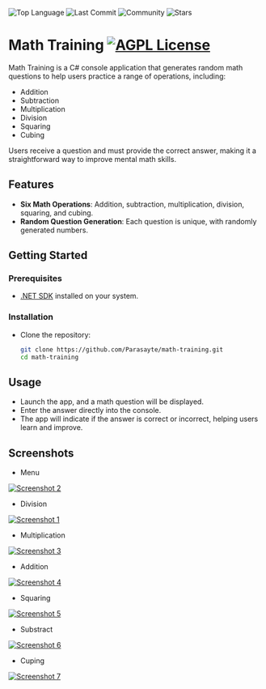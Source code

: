 ![Top Language](https://img.shields.io/github/languages/top/Parasayte/math-training?color=teal)
![Last Commit](https://img.shields.io/github/last-commit/Parasayte/math-training?color=crimson)
![Community](https://img.shields.io/badge/Community-Active-gold)
![Stars](https://img.shields.io/github/stars/Parasayte/math-training?color=darkblue&style=social)

# Math Training [![AGPL License](https://img.shields.io/badge/CSharp-Project-purple)](https://learn.microsoft.com/tr-tr/dotnet/csharp/)



Math Training is a C# console application that generates random math questions to help users practice a range of operations, including:

- Addition
- Subtraction
- Multiplication
- Division
- Squaring
- Cubing

Users receive a question and must provide the correct answer, making it a straightforward way to improve mental math skills.

## Features

- **Six Math Operations**: Addition, subtraction, multiplication, division, squaring, and cubing.
- **Random Question Generation**: Each question is unique, with randomly generated numbers.

## Getting Started

### Prerequisites

- [.NET SDK](https://dotnet.microsoft.com/download) installed on your system.

### Installation

- Clone the repository:

    ```bash
    git clone https://github.com/Parasayte/math-training.git
    cd math-training
    ```



## Usage

- Launch the app, and a math question will be displayed.
- Enter the answer directly into the console.
- The app will indicate if the answer is correct or incorrect, helping users learn and improve.
## Screenshots
- Menu

[![Screenshot 2](https://thumbs2.imgbox.com/07/f2/QPlpPDaX_t.jpg)](https://imgbox.com/QPlpPDaX)

- Division

[![Screenshot 1](https://thumbs2.imgbox.com/b9/da/nDnIoE9a_t.jpg)](https://imgbox.com/nDnIoE9a)

- Multiplication
  
[![Screenshot 3](https://thumbs2.imgbox.com/aa/a2/qaXpFQcG_t.jpg)](https://imgbox.com/qaXpFQcG)

- Addition

[![Screenshot 4](https://thumbs2.imgbox.com/e5/a4/4ppE2l3C_t.jpg)](https://imgbox.com/4ppE2l3C)

- Squaring

[![Screenshot 5](https://thumbs2.imgbox.com/3a/aa/0CSDSZBH_t.jpg)](https://imgbox.com/0CSDSZBH)

- Substract

[![Screenshot 6](https://thumbs2.imgbox.com/7e/e5/3opmWvFs_t.jpg)](https://imgbox.com/3opmWvFs)

- Cuping

[![Screenshot 7](https://thumbs2.imgbox.com/80/15/foDb6DYR_t.jpg)](https://imgbox.com/foDb6DYR)



